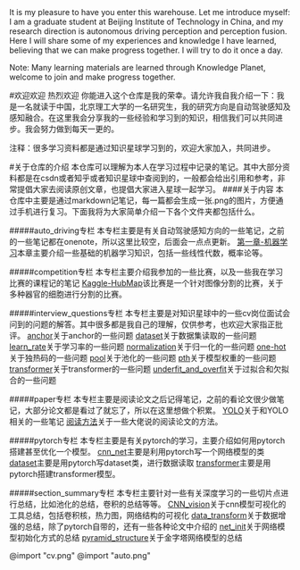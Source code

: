 <Hello and welcome>
It is my pleasure to have you enter this warehouse. Let me introduce myself: I am a graduate student at Beijing Institute of Technology in China, and my research direction is autonomous driving perception and perception fusion. Here I will share some of my experiences and knowledge I have learned, believing that we can make progress together. I will try to do it once a day.

Note: Many learning materials are learned through Knowledge Planet, welcome to join and make progress together.

#欢迎欢迎 热烈欢迎
你能进入这个仓库是我的荣幸。请允许我自我介绍一下：我是一名就读于中国，北京理工大学的一名研究生，我的研究方向是自动驾驶感知及感知融合。在这里我会分享我的一些经验和学习到的知识，相信我们可以共同进步。我会努力做到每天一更的。


注释：很多学习资料都是通过知识星球学习到的，欢迎大家加入，共同进步。


#关于仓库的介绍
本仓库可以理解为本人在学习过程中记录的笔记。其中大部分资料都是在csdn或者知乎或者知识星球中查阅到的，一般都会给出引用和参考，非常提倡大家去阅读原创文章，也提倡大家进入星球一起学习。
####关于内容
本仓库中主要是通过markdown记笔记，每一篇都会生成一张.png的图片，方便通过手机进行复习。下面我将为大家简单介绍一下各个文件夹都包括什么。


#####auto_driving专栏
本专栏主要是有关自动驾驶感知方向的一些笔记，之前的一些笔记都在onenote，所以这里比较空，后面会一点点更新。
[第一章-机器学习](auto_driving专栏/第一章.md)本章主要介绍一些基础的机器学习知识，包括一些线性代数，概率论等。


#####competition专栏
本专栏主要介绍我参加的一些比赛，以及一些我在学习比赛的课程记的笔记
[Kaggle-HubMap](competition专栏/HuBMAP/Match_summary.md)该比赛是一个针对图像分割的比赛，关于多种器官的细胞进行分割的比赛。


#####interview_questions专栏
本专栏主要是对知识星球中的一些cv岗位面试会问到的问题的解答。其中很多都是我自己的理解，仅供参考，也欢迎大家指正批评。
[anchor](interview_questions专栏/anchor/第六题.md)关于anchor的一些问题
[dataset](interview_questions专栏/dataset/第一题.md)关于数据集读取的一些问题
[learn_rate](interview_questions专栏/learn_rate/第三题.md)关于学习率的一些问题
[normalization](interview_questions专栏/normalization/第七题.md)关于归一化的一些问题
[one-hot](interview_questions专栏/one-hot/第九题.md)关于独热码的一些问题
[pool](interview_questions专栏/pool/第二题.md)关于池化的一些问题
[pth](interview_questions专栏/pth/第四题.md)关于模型权重的一些问题
[transformer](interview_questions专栏/transformer/第五题.md)关于transformer的一些问题
[underfit_and_overfit](interview_questions专栏/underfit_and_overfitting/第八题.md)关于过拟合和欠拟合的一些问题

#####paper专栏
本专栏主要是阅读论文之后记得笔记，之前的看论文很少做笔记，大部分论文都是看过了就忘了，所以在这里想做个积累。
[YOLO](paper专栏/YOLO/yolo.md)关于和YOLO相关的一些笔记
[阅读方法](paper专栏/method.md)关于一些大佬说的阅读论文的方法。

#####pytorch专栏
本专栏主要是有关pytorch的学习，主要介绍如何用pytorch搭建甚至优化一个模型。
[cnn_net](pytorch专栏/cnn_net.md)主要是利用pytorch写一个网络模型的类
[dataset](pytorch专栏/dataset.md)主要是用pytorch写dataset类，进行数据读取
[transformer](pytorch专栏/transformer.md)主要是用pytorch搭建transformer模型。


#####section_summary专栏
本专栏主要针对一些有关深度学习的一些切片点进行总结，比如池化的总结，卷积的总结等等。
[CNN_vision](section_summary专栏/CNN_vision/神经网络可视化工具.md)关于cnn模型可视化的工具总结，包括卷积核，热力图，网络结构的可视化
[data_transform](section_summary专栏/data_transform/11.md)关于数据增强的总结，除了pytorch自带的，还有一些各种论文中介绍的
[net_init](section_summary专栏/net_init/init.md)关于网络模型初始化方式的总结
[pyramid_structure](section_summary专栏/pyramid_structure/金字塔结构.md)关于金字塔网络模型的总结

@import "cv.png"
@import "auto.png"
